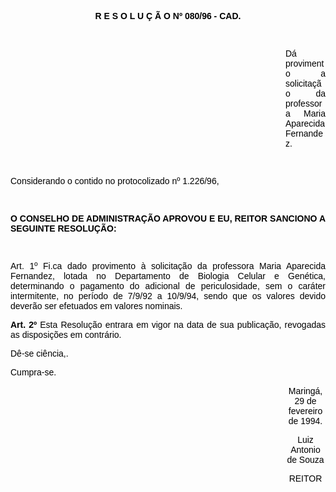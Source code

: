 <BODY TEXT="#000000">

<FONT FACE="Arial"><P ALIGN="JUSTIFY"></P>
<B><P ALIGN="CENTER">R E S O L U &Ccedil; &Atilde; O Nº 080/96 - CAD.</P>
</B><P ALIGN="JUSTIFY"></P>
<P ALIGN="JUSTIFY">&nbsp;</P><DIR>
<DIR>
<DIR>
<DIR>
<DIR>
<DIR>
<DIR>
<DIR>
<DIR>
<DIR>
<DIR>

<P ALIGN="JUSTIFY">D&aacute; provimento a solicita&ccedil;&atilde;o  da professora Maria Aparecida Fernandez.</P>
<P ALIGN="JUSTIFY"></P>
<P ALIGN="JUSTIFY">&nbsp;</P></DIR>
</DIR>
</DIR>
</DIR>
</DIR>
</DIR>
</DIR>
</DIR>
</DIR>
</DIR>
</DIR>

<P ALIGN="JUSTIFY">Considerando o contido no protocolizado nº 1.226/96,</P>
<P ALIGN="JUSTIFY"></P>
<P ALIGN="JUSTIFY">&nbsp;</P>
<B><P ALIGN="JUSTIFY">O CONSELHO DE ADMINISTRA&Ccedil;&Atilde;O APROVOU E EU, REITOR SANCIONO A SEGUINTE RESOLU&Ccedil;&Atilde;O:</P>
</B><P ALIGN="JUSTIFY"></P>
<P ALIGN="JUSTIFY">&nbsp;</P>
<P ALIGN="JUSTIFY">Art. 1º Fi.ca dado provimento &agrave; solicita&ccedil;&atilde;o da professora Maria Aparecida Fernandez, lotada no Departamento de Biologia Celular e Gen&eacute;tica, determinando o pagamento do adicional  de periculosidade, sem o car&aacute;ter intermitente, no per&iacute;odo de  7/9/92 a 10/9/94, sendo que os valores devido dever&atilde;o ser efetuados em valores nominais.</P>
<B><P ALIGN="JUSTIFY">Art. 2º</B> Esta Resolu&ccedil;&atilde;o entrara em vigor na data de sua publica&ccedil;&atilde;o, revogadas as disposi&ccedil;&otilde;es em contr&aacute;rio.</P>
<P ALIGN="JUSTIFY">D&ecirc;-se  ci&ecirc;ncia,.</P>
<P ALIGN="JUSTIFY">Cumpra-se.</P><DIR>
<DIR>
<DIR>
<DIR>
<DIR>
<DIR>
<DIR>
<DIR>
<DIR>
<DIR>
<DIR>

<P ALIGN="CENTER">Maring&aacute;, 29 de fevereiro de 1994.</P>
<P ALIGN="CENTER"></P>
<P ALIGN="CENTER">Luiz Antonio de Souza</P>
<P ALIGN="CENTER">REITOR</P>
<P ALIGN="CENTER"></P></DIR>
</DIR>
</DIR>
</DIR>
</DIR>
</DIR>
</DIR>
</DIR>
</DIR>
</DIR>
</DIR>
</FONT></BODY>
